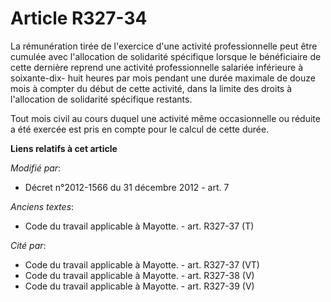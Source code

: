 # Article R327-34

La rémunération tirée de l'exercice d'une activité professionnelle peut être cumulée avec l'allocation de solidarité
spécifique lorsque le bénéficiaire de cette dernière reprend une activité professionnelle salariée inférieure à soixante-dix-
huit heures par mois pendant une durée maximale de douze mois à compter du début de cette activité, dans la limite des droits
à l'allocation de solidarité spécifique restants. 

Tout mois civil au cours duquel une activité même occasionnelle ou réduite a été exercée est pris en compte pour le calcul de
cette durée.

**Liens relatifs à cet article**

_Modifié par_:

  - Décret n°2012-1566 du 31 décembre 2012 - art. 7

_Anciens textes_:

  - Code du travail applicable à Mayotte. - art. R327-37 (T)

_Cité par_:

  - Code du travail applicable à Mayotte. - art. R327-37 (VT)
  - Code du travail applicable à Mayotte. - art. R327-38 (V)
  - Code du travail applicable à Mayotte. - art. R327-39 (V)
